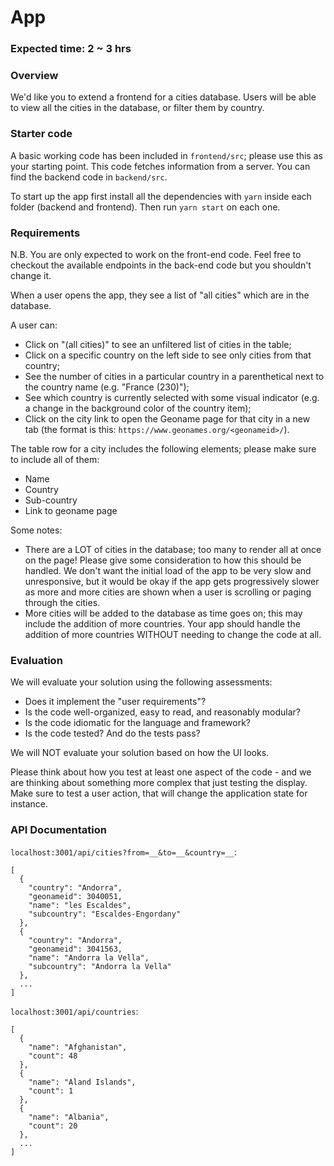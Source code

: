 # App

### Expected time: 2 ~ 3 hrs

### Overview

We'd like you to extend a frontend for a cities database. Users will be able to view all the cities in the database, or filter them by country.

### Starter code

A basic working code has been included in `frontend/src`; please use this as your starting point. This code fetches information from a server. You can find the backend code in `backend/src`.

To start up the app first install all the dependencies with `yarn` inside each folder (backend and frontend). Then run `yarn start` on each one.

### Requirements

N.B. You are only expected to work on the front-end code. Feel free to checkout the available endpoints in the back-end code but you shouldn't change it.

When a user opens the app, they see a list of "all cities" which are in the database.

A user can:

- Click on "(all cities)" to see an unfiltered list of cities in the table;
- Click on a specific country on the left side to see only cities from that country;
- See the number of cities in a particular country in a parenthetical next to the country name (e.g. "France (230)");
- See which country is currently selected with some visual indicator (e.g. a change in the background color of the country item);
- Click on the city link to open the Geoname page for that city in a new tab (the format is this: `https://www.geonames.org/<geonameid>/`).

The table row for a city includes the following elements; please make sure to include all of them:

- Name
- Country
- Sub-country
- Link to geoname page

Some notes:

- There are a LOT of cities in the database; too many to render all at once on the page! Please give some consideration to how this should be handled. We don't want the initial load of the app to be very slow and unresponsive, but it would be okay if the app gets progressively slower as more and more cities are shown when a user is scrolling or paging through the cities.
- More cities will be added to the database as time goes on; this may include the addition of more countries. Your app should handle the addition of more countries WITHOUT needing to change the code at all.

### Evaluation

We will evaluate your solution using the following assessments:

- Does it implement the "user requirements"?
- Is the code well-organized, easy to read, and reasonably modular?
- Is the code idiomatic for the language and framework?
- Is the code tested? And do the tests pass?

We will NOT evaluate your solution based on how the UI looks.

Please think about how you test at least one aspect of the code - and we are thinking about something more complex that just testing the display. Make sure to test a user action, that will change the application state for instance.

### API Documentation

`localhost:3001/api/cities?from=__&to=__&country=__`:

```
[
  {
    "country": "Andorra",
    "geonameid": 3040051,
    "name": "les Escaldes",
    "subcountry": "Escaldes-Engordany"
  },
  {
    "country": "Andorra",
    "geonameid": 3041563,
    "name": "Andorra la Vella",
    "subcountry": "Andorra la Vella"
  },
  ...
]
```

`localhost:3001/api/countries`:

```
[
  {
    "name": "Afghanistan",
    "count": 48
  },
  {
    "name": "Aland Islands",
    "count": 1
  },
  {
    "name": "Albania",
    "count": 20
  },
  ...
]
```
